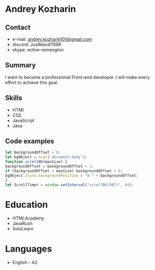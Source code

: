 # Andrey Kozharin

## Contact

* e-mail: andrey.kozharin101@gmail.com
* discord: JustMan#7899
* skype: active-remengton

## Summary
I want to become a professional Front-end developer. I will make every effort to achieve this goal.

## Skills

* HTMl
* CSS
* JavaScript
* Java

## Code examples

```js
let backgroundOffset = 0;
let bgObject = eval('document.body');
function scrollBG(maxSize) {
backgroundOffset = backgroundOffset + 1;
if (backgroundOffset > maxSize) backgroundOffset = 0;
bgObject.style.backgroundPosition = "0 " + backgroundOffset;
}
let ScrollTimer = window.setInterval("scrollBG(307)", 64);
```
# Education

* HTMLAcademy
* JavaRush
* SoloLearn

# Languages 
* English - A2
